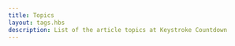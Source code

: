 ```yaml
---
title: Topics
layout: tags.hbs
description: List of the article topics at Keystroke Countdown
---
```



